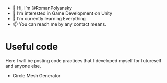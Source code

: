 - 👋 Hi, I’m @RomanPolyansky
- 👀 I’m interested in Game Development on Unity
- 🌱 I’m currently learning Everything
- 📫 You can reach me by any contact means.

# Useful code
Here I will be posting code practices that I developed myself for futureself and anyone else.
* Circle Mesh Generator


<!---
RomanPolyansky/RomanPolyansky is a ✨ special ✨ repository because its `README.md` (this file) appears on your GitHub profile.
You can click the Preview link to take a look at your changes.
--->
